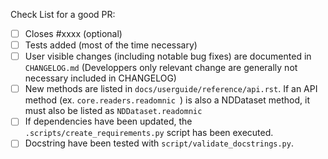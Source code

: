 <!-- Remove items not relevant to your change -->

Check List for a good PR:
- [ ] Closes #xxxx (optional)
- [ ] Tests added (most of the time necessary)
- [ ] User visible changes (including notable bug fixes) are documented in `CHANGELOG.md` (Developpers only relevant change are generally not necessary included in CHANGELOG)
- [ ] New methods are listed in `docs/userguide/reference/api.rst`. If an API method (ex. `core.readers.readomnic `) is also a NDDataset method, it must also be listed as `NDDataset.readomnic`
- [ ] If dependencies have been updated, the `.scripts/create_requirements.py` script has been executed.
- [ ] Docstring have been tested with `script/validate_docstrings.py`.
